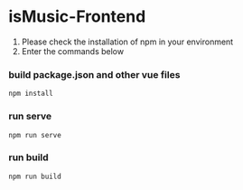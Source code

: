 # isMusic-Frontend

1. Please check the installation of npm in your environment
2. Enter the commands below


### build package.json and other vue files

```
npm install
```

### run serve
```
npm run serve
```

### run build
```
npm run build
```

